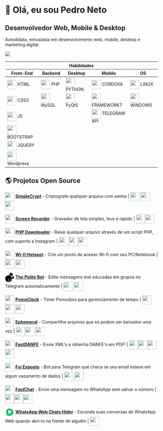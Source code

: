  # 👋 Olá, eu sou Pedro Neto 
 ## Desenvolvedor Web, Mobile & Desktop
 Autodidata, entusiasta em desenvolvimento web, mobile, desktop e marketing digital
 
 
  <a align="center" href="https://www.pedronetoweb.com.br"><img src="https://img.shields.io/badge/-pedronetoweb.com.br-blue?style=for-the-badge&logo=&logoColor=white" /></a>
 
 
 <table> 
    <thead>
     <tr>
      <th colspan=5>
       Habilidades
      </th>
     </tr>
      <tr>
       <th>Front-End</th>
       <th>Backend</th>
       <th>Desktop</th>
       <th>Mobile</th>
       <th>OS</th>
     </tr>
   </thead>
 
  <tbody>
   <tr>
     <td><img valign="middle" src="https://upload.wikimedia.org/wikipedia/commons/thumb/6/61/HTML5_logo_and_wordmark.svg/1200px-HTML5_logo_and_wordmark.svg.png" width="30" height="30" /> HTML</td>
     <td><img valign="middle" src="https://ajuda.hostnet.com.br/wp-content/uploads/2017/12/php-logo.png" width="30" height="30" /> PHP</td>
     <td><img valign="middle" src="https://upload.wikimedia.org/wikipedia/commons/thumb/0/0a/Python.svg/1200px-Python.svg.png" width="30" height="30" /> PYTHON</td>
     <td><img valign="middle" src="https://miro.medium.com/max/1024/1*TIYxj124ayE5gIo4jdIQ3w.png" width="30" height="30" /> CORDOVA</td>
    <td><img valign="middle" src="https://wikiimg.tojsiabtv.com/wikipedia/commons/thumb/3/35/Tux.svg/1200px-Tux.svg.png" width="30" height="30" /> LINUX</td>
   </tr>
   
   <tr>
     <td><img valign="middle" src="https://logospng.org/download/css-3/logo-css-3-2048.png" width="30" height="30" /> CSS3</td>
     <td><img valign="middle" src="https://www.rodrigocalado.com.br/wp-content/uploads/2015/11/MySQL.svg_.png" width="30" height="30" /> MySQL</td>
     <td><img valign="middle" src="https://agetintopc.com/wp-content/uploads2/2021/01/Qt-Creator-Free-Download.png.webp" width="30" height="30" /> PyQt5</td>
     <td><img valign="middle" src="https://miro.medium.com/max/512/1*qaDcl89dJyfbjNulnnFTHQ.png" width="30" height="30" /> FRAMEWORK7</td>
    <td><img valign="middle" src="https://upload.wikimedia.org/wikipedia/commons/thumb/4/48/Windows_logo_-_2012_%28dark_blue%29.svg/2048px-Windows_logo_-_2012_%28dark_blue%29.svg.png" width="30" height="30" /> WINDOWS</td>
   </tr>
   
   <tr>
     <td><img valign="middle" src="https://logospng.org/download/javascript/logo-javascript-1024.png" width="30" height="30" /> JS</td>
     <td></td>
     <td></td>
     <td><img valign="middle" src="https://upload.wikimedia.org/wikipedia/commons/thumb/8/82/Telegram_logo.svg/2048px-Telegram_logo.svg.png" width="30" height="30" /> TELEGRAM API</td>
    <td></td>
   </tr>
   
   <tr>
     <td><img valign="middle" src="https://upload.wikimedia.org/wikipedia/commons/thumb/b/b2/Bootstrap_logo.svg/1200px-Bootstrap_logo.svg.png" width="30" height="30" /> BOOTSTRAP</td>
     <td></td>
     <td></td>
     <td></td>
    <td></td>
   </tr>
   
   <tr>
     <td><img valign="middle" src="https://www.shareicon.net/data/2048x2048/2015/08/10/82802_jquery_4096x4096.png"" width="30" height="30" /> JQUERY</td>
     <td></td>
     <td></td>
     <td></td>
    <td></td>
   </tr>
      
   <tr>
     <td><img valign="middle" src="https://upload.wikimedia.org/wikipedia/commons/thumb/9/98/WordPress_blue_logo.svg/2048px-WordPress_blue_logo.svg.png" width="30" height="30" /> Wordpress</td>
     <td></td>
     <td></td>
     <td></td>
    <td></td>
   </tr>
   
  </tbody>
 </table>


 ## 🌎 Projetos Open Source
 <img valign="middle" src="https://github.com/pedropamn/simplecrypt/blob/main/padlock.ico" width="30" height="30" /> <b>[SimpleCrypt](https://github.com/pedropamn/simplecrypt)</b> - Criptografe qualquer arquivo com senha | <img valign="middle" src="https://upload.wikimedia.org/wikipedia/commons/thumb/4/48/Windows_logo_-_2012_%28dark_blue%29.svg/2048px-Windows_logo_-_2012_%28dark_blue%29.svg.png" width="30" height="30" /> <img valign="middle" src="https://wikiimg.tojsiabtv.com/wikipedia/commons/thumb/3/35/Tux.svg/1200px-Tux.svg.png" width="30" height="30" /><img valign="middle" src="https://upload.wikimedia.org/wikipedia/commons/thumb/0/0a/Python.svg/1200px-Python.svg.png" width="30" height="30" />
      
 <img valign="middle" src="https://cdn-icons-png.flaticon.com/512/786/786129.png" width="30" height="30" /> <b>[Screen Recorder](https://github.com/pedropamn/ScreenRecorder)</b> - Gravador de tela simples, leve e rápido | <img valign="middle" src="https://upload.wikimedia.org/wikipedia/commons/thumb/4/48/Windows_logo_-_2012_%28dark_blue%29.svg/2048px-Windows_logo_-_2012_%28dark_blue%29.svg.png" width="30" height="30" /><img valign="middle" src="https://upload.wikimedia.org/wikipedia/commons/thumb/0/0a/Python.svg/1200px-Python.svg.png" width="30" height="30" />
  
 <img valign="middle" src="https://www.fepe.org.br/portal/wp-content/uploads/2021/03/cloud-icone-downloads.png" width="30" height="30" /> <b>[PHP Downloader](https://github.com/pedropamn/PHP-Downloader/)</b> - Baixe qualquer arquivo através de um script PHP, com suporte a Instagram | <img valign="middle" src="https://upload.wikimedia.org/wikipedia/commons/thumb/4/48/Windows_logo_-_2012_%28dark_blue%29.svg/2048px-Windows_logo_-_2012_%28dark_blue%29.svg.png" width="30" height="30" /> <img valign="middle" src="https://wikiimg.tojsiabtv.com/wikipedia/commons/thumb/3/35/Tux.svg/1200px-Tux.svg.png" width="30" height="30" /><img valign="middle" src="https://ajuda.hostnet.com.br/wp-content/uploads/2017/12/php-logo.png" width="30" height="30" />
 
 <img valign="middle" src="https://i.pinimg.com/originals/33/ca/57/33ca5738c2f2933f78ebe15b04a9ec9d.png" width="30" height="30" /> <b>[Wi-fi Hotspot](https://github.com/pedropamn/wifihotspot/)</b> - Crie um ponto de acesso Wi-fi com seu PC/Notebook | <img valign="middle" src="https://upload.wikimedia.org/wikipedia/commons/thumb/4/48/Windows_logo_-_2012_%28dark_blue%29.svg/2048px-Windows_logo_-_2012_%28dark_blue%29.svg.png" width="30" height="30" /> <img valign="middle" src="http://cdn.onlinewebfonts.com/svg/img_20148.png" width="30" height="30" />
      
<img valign="middle" src="https://github.com/pedropamn/ThePoliteBot/blob/main/thepolitebot.jpg?raw=true" width="30" height="30" /> <b>[The Polite Bot](https://github.com/pedropamn/ThePoliteBot)</b> - Edite mensagens mal educadas em grupos no Telegram automaticamente | <img valign="middle" src="https://upload.wikimedia.org/wikipedia/commons/thumb/8/82/Telegram_logo.svg/2048px-Telegram_logo.svg.png" width="30" height="30" /> <img valign="middle" src="https://ajuda.hostnet.com.br/wp-content/uploads/2017/12/php-logo.png" width="30" height="30" />
      
<img valign="middle" src="https://play-lh.googleusercontent.com/8HfvqGBIakgUdVCT0If-9Q02VJJTmBgMcs8C95Kl6X8KF0mJIZabdm0i78QiwCs8lT8B=s180-rw" width="30" height="30" /> <b>[PomoClock](https://github.com/pedropamn/PomoClock)</b> - Timer Pomodoro para gerenciamento de tempo | <img valign="middle" src="https://altyra.com/wp-content/uploads/2018/11/android-logo-png-transparent.png" width="30" height="30" /><img valign="middle" src="https://miro.medium.com/max/512/1*qaDcl89dJyfbjNulnnFTHQ.png" width="30" height="30" /> <img valign="middle" src="https://miro.medium.com/max/1024/1*TIYxj124ayE5gIo4jdIQ3w.png" width="30" height="30" /> 
      
<img valign="middle" src="https://play-lh.googleusercontent.com/xnCjUMZpme8Tg06m9tYT9hU7SA6JT3aBpeMx5ASnMKyG1uoajWUmMfB-jjo_gsXBiZE=w240-h480-rw" width="30" height="30" /> <b>[Ephemeral](https://github.com/pedropamn/Ephemeral)</b> - Compartilhe arquivos que só podem ser baixados uma vez | <img valign="middle" src="https://altyra.com/wp-content/uploads/2018/11/android-logo-png-transparent.png" width="30" height="30" /><img valign="middle" src="https://miro.medium.com/max/512/1*qaDcl89dJyfbjNulnnFTHQ.png" width="30" height="30" /> <img valign="middle" src="https://miro.medium.com/max/1024/1*TIYxj124ayE5gIo4jdIQ3w.png" width="30" height="30" /> 
      
<img valign="middle" src="https://cdn-icons-png.flaticon.com/512/1356/1356479.png" width="30" height="30" /> <b>[FastDANFE](https://github.com/pedropamn/fastdanfe)</b> - Envie XML's e obtenha DANFE's em PDF! | <img valign="middle" src="https://upload.wikimedia.org/wikipedia/commons/thumb/6/61/HTML5_logo_and_wordmark.svg/1200px-HTML5_logo_and_wordmark.svg.png" width="30" height="30" /><img valign="middle" src="https://ajuda.hostnet.com.br/wp-content/uploads/2017/12/php-logo.png" width="30" height="30" /><img valign="middle" src="https://www.seekpng.com/png/full/80-803501_javascript-logo-logo-de-java-script-png.png" width="30" height="30" /><img valign="middle" src="https://logospng.org/download/css-3/logo-css-3-2048.png" width="30" height="30" />

<img valign="middle" src="https://cdn-icons-png.flaticon.com/512/564/564619.png" width="30" height="30" /> <b>[Fui Exposto](https://github.com/pedropamn/fuiexposto)</b> - Bot para Telegram que checa se seu email esteve em algum vazamento de dados | <img valign="middle" src="https://upload.wikimedia.org/wikipedia/commons/thumb/8/82/Telegram_logo.svg/2048px-Telegram_logo.svg.png" width="30" height="30" /> <img valign="middle" src="https://ajuda.hostnet.com.br/wp-content/uploads/2017/12/php-logo.png" width="30" height="30" />
      
<img valign="middle" src="https://cantinhodabrantes.com.br/wp-content/uploads/2017/08/whatsapp-logo-PNG-Transparent.png" width="30" height="30" /> <b>[FastChat](https://github.com/pedropamn/fastchat)</b> - Envie uma mensagem no WhatsApp sem salvar o número | <img valign="middle" src="https://upload.wikimedia.org/wikipedia/commons/thumb/6/61/HTML5_logo_and_wordmark.svg/1200px-HTML5_logo_and_wordmark.svg.png" width="30" height="30" /><img valign="middle" src="https://www.seekpng.com/png/full/80-803501_javascript-logo-logo-de-java-script-png.png" width="30" height="30" /><img valign="middle" src="https://logospng.org/download/css-3/logo-css-3-2048.png" width="30" height="30" />

<img valign="middle" src="https://raw.githubusercontent.com/pedropamn/WhatsAppWebChatsHider/main/wahide.png" width="30" /> <b>[WhatsApp Web Chats Hider](https://github.com/pedropamn/WhatsAppWebChatsHider)</b> - Esconda suas conversas do WhatsApp Web quando abrí-lo na frente de alguém | <img valign="middle" src="https://www.seekpng.com/png/full/80-803501_javascript-logo-logo-de-java-script-png.png" width="30" height="30" />
  

 
 



 

<!---
pedropamn/pedropamn is a ✨ special ✨ repository because its `README.md` (this file) appears on your GitHub profile.
You can click the Preview link to take a look at your changes.
--->
